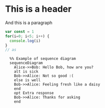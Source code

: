 # This is a header
And this is a paragraph

```javascript
var const = 1
for(i=0; i<5; i++) {
  console.log(i)
}
// as
```

```mermaid
  %% Example of sequence diagram
  sequenceDiagram
    Alice->>Bob: Hello Bob, how are you?
    alt is sick
    Bob->>Alice: Not so good :(
    else is well
    Bob->>Alice: Feeling fresh like a daisy
    end
    opt Extra response
    Bob->>Alice: Thanks for asking
    end
```
